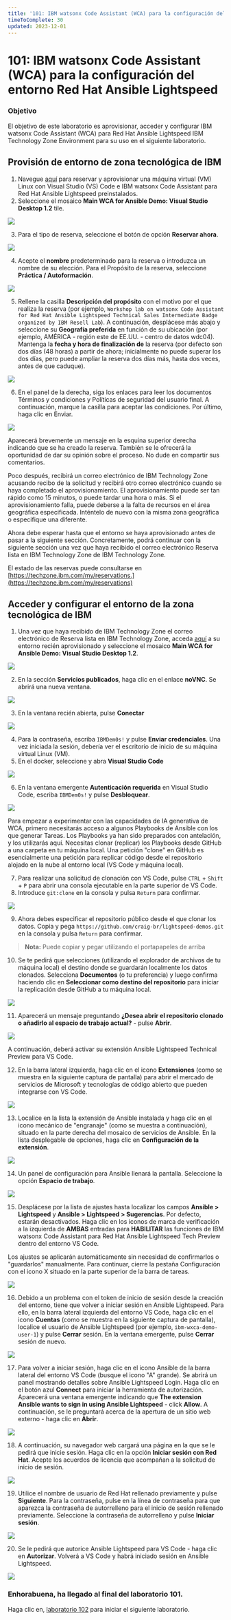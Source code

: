 ```yaml
---
title: '101: IBM watsonx Code Assistant (WCA) para la configuración del entorno Red Hat Ansible Lightspeed'
timeToComplete: 30
updated: 2023-12-01
---
```

# 101: IBM watsonx Code Assistant (WCA) para la configuración del entorno Red Hat Ansible Lightspeed

### Objetivo

El objetivo de este laboratorio es aprovisionar, acceder y configurar IBM watsonx Code Assistant (WCA) para Red Hat Ansible Lightspeed IBM Technology Zone Environment para su uso en el siguiente laboratorio.

## Provisión de entorno de zona tecnológica de IBM

1.  Navegue [aquí](https://techzone.ibm.com/collection/ibm-watson-x-code-assistant-for-ansible-lightspeed/environments) para reservar y aprovisionar una máquina virtual (VM) Linux con Visual Studio (VS) Code e IBM watsonx Code Assistant para Red Hat Ansible Lightspeed preinstalados.
2.  Seleccione el mosaico **Main WCA for Ansible Demo: Visual Studio Desktop 1.2** tile.

![](./images/101/techzone-tile.png)

3.  Para el tipo de reserva, seleccione el botón de opción **Reservar ahora**.

![](./images/101/techzone-reserve-now.png)

4.  Acepte el **nombre** predeterminado para la reserva o introduzca un nombre de su elección. Para el Propósito de la reserva, seleccione **Práctica / Autoformación**.

![](./images/101/techzone-name-purpose.png)

5.  Rellene la casilla **Descripción del propósito** con el motivo por el que realiza la reserva (por ejemplo, `Workshop lab on watsonx Code Assistant for Red Hat Ansible Lightspeed Technical Sales Intermediate Badge organized by IBM Resell Lab`). A continuación, desplácese más abajo y seleccione su **Geografía preferida** en función de su ubicación (por ejemplo, AMÉRICA - región este de EE.UU. - centro de datos wdc04). Mantenga la **fecha y hora de finalización de** la reserva (por defecto son dos días (48 horas) a partir de ahora; inicialmente no puede superar los dos días, pero puede ampliar la reserva dos días más, hasta dos veces, antes de que caduque).

![](./images/101/techzone-description-geography-datetime.png)

6.  En el panel de la derecha, siga los enlaces para leer los documentos Términos y condiciones y Políticas de seguridad del usuario final. A continuación, marque la casilla para aceptar las condiciones. Por último, haga clic en Enviar.

![](./images/101/techzone-agree-submit.png)

Aparecerá brevemente un mensaje en la esquina superior derecha indicando que se ha creado la reserva. También se le ofrecerá la oportunidad de dar su opinión sobre el proceso. No dude en compartir sus comentarios.

Poco después, recibirá un correo electrónico de IBM Technology Zone acusando recibo de la solicitud y recibirá otro correo electrónico cuando se haya completado el aprovisionamiento. El aprovisionamiento puede ser tan rápido como 15 minutos, o puede tardar una hora o más. Si el aprovisionamiento falla, puede deberse a la falta de recursos en el área geográfica especificada. Inténtelo de nuevo con la misma zona geográfica o especifique una diferente.

Ahora debe esperar hasta que el entorno se haya aprovisionado antes de pasar a la siguiente sección. Concretamente, podrá continuar con la siguiente sección una vez que haya recibido el correo electrónico Reserva lista en IBM Technology Zone de IBM Technology Zone.

El estado de las reservas puede consultarse en [https://techzone.ibm.com/my/reservations.](https://techzone.ibm.com/my/reservations)

## Acceder y configurar el entorno de la zona tecnológica de IBM

1.  Una vez que haya recibido de IBM Technology Zone el correo electrónico de Reserva lista en IBM Technology Zone, acceda [aquí](https://techzone.ibm.com/my/reservations) a su entorno recién aprovisionado y seleccione el mosaico **Main WCA for Ansible Demo: Visual Studio Desktop 1.2**.

![](./images/101/techzone-reservation.png)

2.  En la sección **Servicios publicados**, haga clic en el enlace **noVNC**. Se abrirá una nueva ventana.

![](./images/101/techzone-novnc.png)

3.  En la ventana recién abierta, pulse **Conectar**

![](./images/101/novnc-connect.png)

4.  Para la contraseña, escriba `IBMDem0s!` y pulse **Enviar credenciales**. Una vez iniciada la sesión, debería ver el escritorio de inicio de su máquina virtual Linux (VM).
5.  En el docker, seleccione y abra **Visual Studio Code**

![](./images/101/vm-vsc.png)

6.  En la ventana emergente **Autenticación requerida** en Visual Studio Code, escriba `IBMDem0s!` y pulse **Desbloquear**.

![](./images/101/vsc-authentication.png)

Para empezar a experimentar con las capacidades de IA generativa de WCA, primero necesitarás acceso a algunos Playbooks de Ansible con los que generar Tareas. Los Playbooks ya han sido preparados con antelación, y los utilizarás aquí. Necesitas clonar (replicar) los Playbooks desde GitHub a una carpeta en tu máquina local. Una petición "clone" en GitHub es esencialmente una petición para replicar código desde el repositorio alojado en la nube al entorno local (VS Code y máquina local).

7.  Para realizar una solicitud de clonación con VS Code, pulse `CTRL` + `Shift` + `P` para abrir una consola ejecutable en la parte superior de VS Code.
8.  Introduce `git:clone` en la consola y pulsa `Return` para confirmar.

![](./images/101/vsc-gitclone.png)

9.  Ahora debes especificar el repositorio público desde el que clonar los datos. Copia y pega `https://github.com/craig-br/lightspeed-demos.git` en la consola y pulsa `Return` para confirmar.

> **Nota:** Puede copiar y pegar utilizando el portapapeles de arriba

10. Se te pedirá que selecciones (utilizando el explorador de archivos de tu máquina local) el destino donde se guardarán localmente los datos clonados. Selecciona **Documentos** (o tu preferencia) y luego confirma haciendo clic en **Seleccionar como destino del repositorio** para iniciar la replicación desde GitHub a tu máquina local.

![](./images/101/cloned-data-location.png)

11. Aparecerá un mensaje preguntando **¿Desea abrir el repositorio clonado o añadirlo al espacio de trabajo actual?** - pulse **Abrir**.

![](./images/101/open-clone-prompt.png)

A continuación, deberá activar su extensión Ansible Lightspeed Technical Preview para VS Code.

12. En la barra lateral izquierda, haga clic en el icono **Extensiones** (como se muestra en la siguiente captura de pantalla) para abrir el mercado de servicios de Microsoft y tecnologías de código abierto que pueden integrarse con VS Code.

![](./images/101/vsc-sidebar-extensions.png)

13. Localice en la lista la extensión de Ansible instalada y haga clic en el icono mecánico de "engranaje" (como se muestra a continuación), situado en la parte derecha del mosaico de servicios de Ansible. En la lista desplegable de opciones, haga clic en **Configuración de la extensión**.

![](./images/101/ansible-extension.png)

14. Un panel de configuración para Ansible llenará la pantalla. Seleccione la opción **Espacio de trabajo**.

![](./images/101/ansible-workspace.png)

15. Desplácese por la lista de ajustes hasta localizar los campos **Ansible > Lightspeed** y **Ansible > Lightspeed > Sugerencias**. Por defecto, estarán desactivados. Haga clic en los iconos de marca de verificación a la izquierda de **AMBAS** entradas para **HABILITAR** las funciones de IBM watsonx Code Assistant para Red Hat Ansible Lightspeed Tech Preview dentro del entorno VS Code.

Los ajustes se aplicarán automáticamente sin necesidad de confirmarlos o "guardarlos" manualmente. Para continuar, cierre la pestaña Configuración con el icono X situado en la parte superior de la barra de tareas.

![](./images/101/ansible-settings.png)

16. Debido a un problema con el token de inicio de sesión desde la creación del entorno, tiene que volver a iniciar sesión en Ansible Lightspeed. Para ello, en la barra lateral izquierda del entorno VS Code, haga clic en el icono **Cuentas** (como se muestra en la siguiente captura de pantalla), localice el usuario de Ansible Lightspeed (por ejemplo, `ibm-wxca-demo-user-1`) y pulse **Cerrar** sesión. En la ventana emergente, pulse **Cerrar** sesión de nuevo.

![](./images/101/ansible-logout.png)

17. Para volver a iniciar sesión, haga clic en el icono Ansible de la barra lateral del entorno VS Code (busque el icono "A" grande). Se abrirá un panel mostrando detalles sobre Ansible Lightspeed Login. Haga clic en el botón azul **Connect** para iniciar la herramienta de autorización. Aparecerá una ventana emergente indicando que **The extension Ansible wants to sign in using Ansible Lightspeed** - click **Allow**. A continuación, se le preguntará acerca de la apertura de un sitio web externo - haga clic en **Abrir**.

![](./images/101/ansible-login.png)

18.  A continuación, su navegador web cargará una página en la que se le pedirá que inicie sesión. Haga clic en la opción **Iniciar sesión con Red Hat**. Acepte los acuerdos de licencia que acompañan a la solicitud de inicio de sesión.

![](./images/101/browser-login.png)

19. Utilice el nombre de usuario de Red Hat rellenado previamente y pulse **Siguiente**. Para la contraseña, pulse en la línea de contraseña para que aparezca la contraseña de autorrelleno para el inicio de sesión rellenado previamente. Seleccione la contraseña de autorrelleno y pulse **Iniciar sesión**.

![](./images/101/browser-password.png)

20. Se le pedirá que autorice Ansible Lightspeed para VS Code - haga clic en **Autorizar**. Volverá a VS Code y habrá iniciado sesión en Ansible Lightspeed.

![](./images/101/browser-authorize.png)

### Enhorabuena, ha llegado al final del laboratorio 101.

Haga clic en, [laboratorio 102](/watsonx/codeassistant/ansible-lightspeed/102) para iniciar el siguiente laboratorio.
